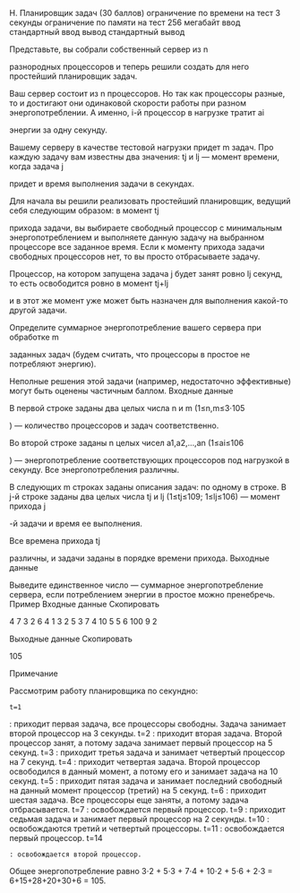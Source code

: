 H. Планировщик задач (30 баллов)
ограничение по времени на тест
3 секунды
ограничение по памяти на тест
256 мегабайт
ввод
стандартный ввод
вывод
стандартный вывод

Представьте, вы собрали собственный сервер из n

разнородных процессоров и теперь решили создать для него простейший планировщик задач.

Ваш сервер состоит из n
процессоров. Но так как процессоры разные, то и достигают они одинаковой скорости работы при разном энергопотреблении. А именно, i-й процессор в нагрузке тратит ai

энергии за одну секунду.

Вашему серверу в качестве тестовой нагрузки придет m
задач. Про каждую задачу вам известны два значения: tj и lj — момент времени, когда задача j

придет и время выполнения задачи в секундах.

Для начала вы решили реализовать простейший планировщик, ведущий себя следующим образом: в момент tj

прихода задачи, вы выбираете свободный процессор с минимальным энергопотреблением и выполняете данную задачу на выбранном процессоре все заданное время. Если к моменту прихода задачи свободных процессоров нет, то вы просто отбрасываете задачу.

Процессор, на котором запущена задача j
будет занят ровно lj секунд, то есть освободится ровно в момент tj+lj

и в этот же момент уже может быть назначен для выполнения какой-то другой задачи.

Определите суммарное энергопотребление вашего сервера при обработке m

заданных задач (будем считать, что процессоры в простое не потребляют энергию).

Неполные решения этой задачи (например, недостаточно эффективные) могут быть оценены частичным баллом.
Входные данные

В первой строке заданы два целых числа n
и m (1≤n,m≤3⋅105

) — количество процессоров и задач соответственно.

Во второй строке заданы n
целых чисел a1,a2,…,an (1≤ai≤106

) — энергопотребление соответствующих процессоров под нагрузкой в секунду. Все энергопотребления различны.

В следующих m
строках заданы описания задач: по одному в строке. В j-й строке заданы два целых числа tj и lj (1≤tj≤109; 1≤lj≤106) — момент прихода j

-й задачи и время ее выполнения.

Все времена прихода tj

различны, и задачи заданы в порядке времени прихода.
Выходные данные

Выведите единственное число — суммарное энергопотребление сервера, если потреблением энергии в простое можно пренебречь.
Пример
Входные данные
Скопировать

4 7
3 2 6 4
1 3
2 5
3 7
4 10
5 5
6 100
9 2

Выходные данные
Скопировать

105

Примечание

Рассмотрим работу планировщика по секундно:

    t=1

: приходит первая задача, все процессоры свободны. Задача занимает второй процессор на 3
секунды.
t=2
: приходит вторая задача. Второй процессор занят, а потому задача занимает первый процессор на 5
секунд.
t=3
: приходит третья задача и занимает четвертый процессор на 7
секунд.
t=4
: приходит четвертая задача. Второй процессор освободился в данный момент, а потому его и занимает задача на 10
секунд.
t=5
: приходит пятая задача и занимает последний свободный на данный момент процессор (третий) на 5
секунд.
t=6
: приходит шестая задача. Все процессоры еще заняты, а потому задача отбрасывается.
t=7
: освобождается первый процессор.
t=9
: приходит седьмая задача и занимает первый процессор на 2
секунды.
t=10
: освобождаются третий и четвертый процессоры.
t=11
: освобождается первый процессор.
t=14

    : освобождается второй процессор. 

Общее энергопотребление равно 3⋅2 + 5⋅3 + 7⋅4 + 10⋅2 + 5⋅6 + 2⋅3 = 6+15+28+20+30+6 = 105.